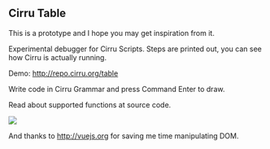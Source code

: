 
Cirru Table
------

This is a prototype and I hope you may get inspiration from it.

Experimental debugger for Cirru Scripts.
Steps are printed out, you can see how Cirru is actually running.

Demo: http://repo.cirru.org/table

Write code in Cirru Grammar and press Command Enter to draw.

Read about supported functions at source code.

![](http://ww3.sinaimg.cn/large/62752320gw1eeq4agdycoj20wy0icjtr.jpg)

And thanks to http://vuejs.org for saving me time manipulating DOM.